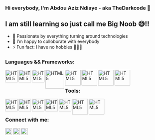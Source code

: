 ### Hi everybody, I'm Abdou Aziz Ndiaye - aka TheDarkcode 👋 


## I am still learning so just call me Big Noob 😅!!

- 🌟 Passionate by everything turning around technologies
- 👯 I’m happy to colloborate with everybody
- ⚡ Fun fact: I have no hobbies 🤣🤣🤣



### Languages && Frameworks:
<img align="left" alt="HTML5" width="40px" src="https://tribelocal.com/wp-content/uploads/2018/02/2000px-HTML5_logo_and_wordmark.svg_.png" />
<img align="left" alt="HTML5" width="40px" src="https://upload.wikimedia.org/wikipedia/commons/thumb/f/f5/Devicon-css3-plain-wordmark.svg/1024px-Devicon-css3-plain-wordmark.svg.png" />
<img align="left" alt="HTML5" width="40px" src="https://avatars.mds.yandex.net/i?id=68a6d0cf039f46c2559e193e01cd45da-5635981-images-thumbs&n=13" />
<img align="left" alt="HTML5" width="60px" src="https://upload.wikimedia.org/wikipedia/commons/thumb/a/a7/React-icon.svg/1200px-React-icon.svg.png" />
<img align="left" alt="HTML5" width="50px" src="https://clipart-best.com/img/php/php-clip-art-33.png" />
<img align="left" alt="HTML5" width="50px" src="https://cdn3.iconfinder.com/data/icons/logos-and-brands-adobe/512/288_Sass-512.png" />
<img align="left" alt="HTML5" width="50px" src="https://brendaster.com/wp-content/uploads/2018/11/tailwind.png" />
<img align="left" alt="HTML5" width="50px" src="https://www.cloudbalkan.com/wp-content/uploads/2018/05/2000px-Postgresql_elephant.svg_.png" />
<br />
<br />

### Tools:
<img align="left" alt="HTML5" width="40px" src="https://miro.medium.com/max/1200/1*Il-74JaJpKMhmuHgD-IoCw.png" />
<img align="left" alt="HTML5" width="40px" src="https://pngimg.com/uploads/github/github_PNG19.png" />
<img align="left" alt="HTML5" width="40px" src="https://i.imgur.com/PVNjlMN.png" />
<img align="left" alt="HTML5" width="40px" src="https://logos-download.com/wp-content/uploads/2021/01/Git_Logo-2048x2048.png" />
<img align="left" alt="HTML5" width="40px" src="https://www.ade-technologies.com/images/Postman_tool.png" />
<img align="left" alt="HTML5" width="50px" src="https://miro.medium.com/max/1200/1*IQPERZi0pkVNPfblez0UFQ.png" />
<img align="left" alt="HTML5" width="50px" src="https://euroia.eu/wp-content/uploads/Adobe_XD_logo_stacked.png" />
<br />
<br />


### Connect with me:

[<img align="left" alt="codeSTACKr | Twitter" width="22px" src="https://cdn.jsdelivr.net/npm/simple-icons@v3/icons/twitter.svg" />][twitter]
[<img align="left" alt="codeSTACKr | LinkedIn" width="22px" src="https://cdn.jsdelivr.net/npm/simple-icons@v3/icons/linkedin.svg" />][linkedin]
[<img align="left" alt="codeSTACKr | Instagram" width="22px" src="https://cdn.jsdelivr.net/npm/simple-icons@v3/icons/instagram.svg" />][instagram]

<br />

[twitter]: https://twitter.com/The_Darkcode
[instagram]: https://www.instagram.com/azizthedarkcode
[linkedin]: https://www.linkedin.com/in/abdou-aziz-dabakh-ndiaye-b903881a9

